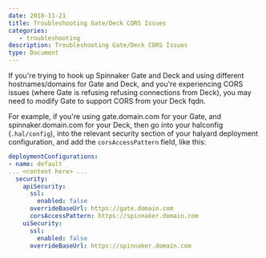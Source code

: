 ```yaml
---
date: 2018-11-21
title: Troubleshooting Gate/Deck CORS Issues
categories:
   - troubleshooting
description: Troubleshooting Gate/Deck CORS Issues
type: Document
---
```


If you're trying to hook up Spinnaker Gate and Deck and using different hostnames/domains for Gate and Deck, and you're experiencing CORS issues (where Gate is refusing refusing connections from Deck), you may need to modify Gate to support CORS from your Deck fqdn.

For example, if you're using gate.domain.com for your Gate, and spinnaker.domain.com for your Deck, then go into your halconfig (`.hal/config`), into the relevant security section of your halyard deployment configuration, and add the `corsAccessPattern` field, like this:

```yaml
deploymentConfigurations:
- name: default
... <content here> ...
  security:
    apiSecurity:
      ssl:
        enabled: false
      overrideBaseUrl: https://gate.domain.com
      corsAccessPattern: https://spinnaker.domain.com
    uiSecurity:
      ssl:
        enabled: false
      overrideBaseUrl: https://spinnaker.domain.com
```
